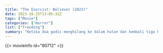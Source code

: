 ```yaml
---
title: "The Exorcist: Believer (2023)"
date: 2023-10-25T13:05:32Z
tags: ["Movie"]
categories: ["Horror"]
list: ["Trending"]
summary: "Ketika dua gadis menghilang ke dalam hutan dan kembali tiga hari kemudian tanpa mengingat apa yang terjadi pada mereka, ayah dari seorang gadis mencari Chris MacNeil, yang selamanya berubah oleh apa yang terjadi pada putrinya lima puluh tahun yang lalu."
---
```


<mux-player stream-type="on-demand"
src="https://kp3d-my.sharepoint.com/personal/ryoo_kp3d_onmicrosoft_com/_layouts/15/download.aspx?share=Ea6ThKVZcltLqOsWGF-NTFMBcC9zR9Z8yz3c6RrKbyBnfA" prefer-playback="mse" controls>

</mux-player>


{{< movieinfo id="80712" >}}

<script src="https://cdn.jsdelivr.net/npm/@mux/mux-player"></script>

 <script type="application/ld+json ">
{
"@context": "https://schema.org/",
"@type": "VideoObject",
"name": "The Exorcist: Believer (2023)",
"contentUrl": "https://stream.mux.com/9Ckym3vNpxnAWvmQmk00tH0074jJ02ETpntXkQoLPl3Jhc.m3u8",
"thumbnailUrl": "https://www.themoviedb.org/t/p/original/aSuIAtUbdLDbu1YH7EFUrfnNVM9.jpg?width=314&fit_mode=preserve&time=25",
"uploadDate": "2023-10-25T13:05:32Z",
}

</script>